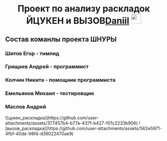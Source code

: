 <h1 align="center">Проект по анализу раскладок ЙЦУКЕН и ВЫЗОВ<a href="https://daniilshat.ru/" target="_blank">Daniil</a> 
<img src="https://github.com/blackcater/blackcater/raw/main/images/Hi.gif" height="32"/></h1>
<h2>Состав команлы проекта ШНУРЫ</h2>
<h3>Шитов Егор - тимлид </h3>
<h3>Грищаев Андрей - программист</h3>
<h3>Колчин Никита - помощник программиста</h3>
<h3>Емельянов Михаил - тестировщик</h3>
<h3>Маслов Андрей</h3>
![цукен_раскладка](https://github.com/user-attachments/assets/377457b4-b77a-437f-b427-f01c2233b906)
![вызов_раскладка](https://github.com/user-attachments/assets/562e5971-4fbf-40de-98f4-d36022470ae9)
